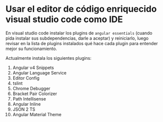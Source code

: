 # Usar el editor de código enriquecido visual studio code como IDE
En visual studio code instalar los plugins de `angular essentials` (cuando pida instalar sus subdependencias, darle a aceptar) y reiniciarlo, luego revisar en la lista de plugins instalados qué hace cada plugin para entender mejor su funcionamiento.

Actualmente instala los siguientes plugins:
1. Angular v4 Snippets
2. Angular Language Service
3. Editor Config
4. tslint
5. Chrome Debugger
6. Bracket Pair Colorizer
7. Path Intellisense
8. Angular Inline
9. JSON 2 TS
10. Angular Material Theme